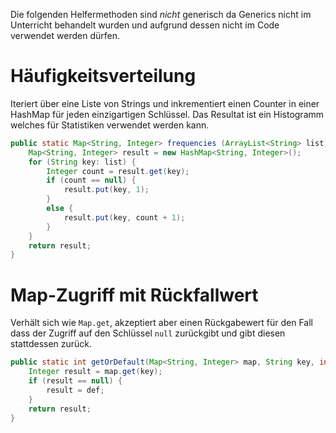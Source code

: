 Die folgenden Helfermethoden sind *nicht* generisch da Generics nicht
im Unterricht behandelt wurden und aufgrund dessen nicht im Code
verwendet werden dürfen.

# Häufigkeitsverteilung

Iteriert über eine Liste von Strings und inkrementiert einen Counter
in einer HashMap für jeden einzigartigen Schlüssel.  Das Resultat ist
ein Histogramm welches für Statistiken verwendet werden kann.

```java
public static Map<String, Integer> frequencies (ArrayList<String> list) {
    Map<String, Integer> result = new HashMap<String, Integer>();
    for (String key: list) {
        Integer count = result.get(key);
        if (count == null) {
            result.put(key, 1);
        }
        else {
            result.put(key, count + 1);
        }
    }
    return result;
}
```

# Map-Zugriff mit Rückfallwert

Verhält sich wie `Map.get`, akzeptiert aber einen Rückgabewert für den
Fall dass der Zugriff auf den Schlüssel `null` zurückgibt und gibt
diesen stattdessen zurück.

```java
public static int getOrDefault(Map<String, Integer> map, String key, int def) {
    Integer result = map.get(key);
    if (result == null) {
        result = def;
    }
    return result;
}
```
